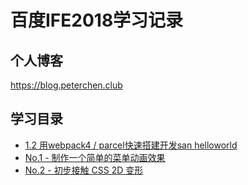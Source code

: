 # 百度IFE2018学习记录

## 个人博客

https://blog.peterchen.club

## 学习目录

- [1.2 用webpack4 / parcel快速搭建开发san helloworld](./1.2/dist/index.html)
- [No.1 - 制作一个简单的菜单动画效果](./transition/index.html)
- [No.2 - 初步接触 CSS 2D 变形](./transform/index.html)